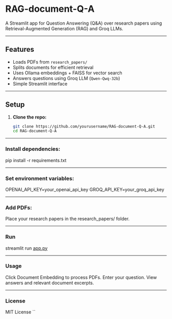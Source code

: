 # RAG-document-Q-A

A Streamlit app for Question Answering (Q&A) over research papers using Retrieval-Augmented Generation (RAG) and Groq LLMs.

---

## Features

- Loads PDFs from `research_papers/`
- Splits documents for efficient retrieval
- Uses Ollama embeddings + FAISS for vector search
- Answers questions using Groq LLM (`Qwen-Qwq-32b`)
- Simple Streamlit interface

---

## Setup

1. **Clone the repo:**
   ```sh
   git clone https://github.com/yourusername/RAG-document-Q-A.git
   cd RAG-document-Q-A

---

### Install dependencies:
pip install -r requirements.txt

---

### Set environment variables:
OPENAI_API_KEY=your_openai_api_key
GROQ_API_KEY=your_groq_api_key

---

### Add PDFs:
Place your research papers in the research_papers/ folder.

---

### Run
streamlit run [app.py](http://_vscodecontentref_/0)

---

### Usage
Click Document Embedding to process PDFs.
Enter your question.
View answers and relevant document excerpts.


---

### License
MIT License ``

